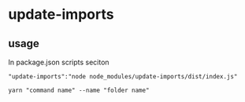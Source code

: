 # update-imports

## usage

In package.json scripts seciton
```
"update-imports":"node node_modules/update-imports/dist/index.js"

yarn "command name" --name "folder name"
```
